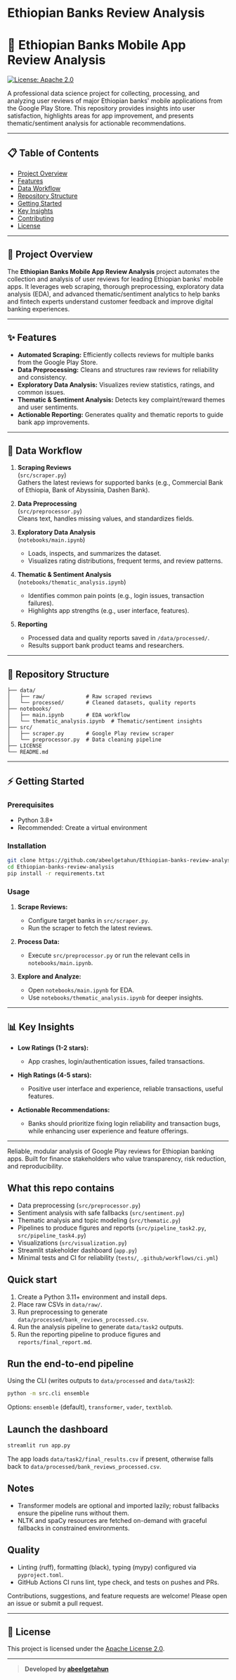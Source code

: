 
# Ethiopian Banks Review Analysis
# 🏦 Ethiopian Banks Mobile App Review Analysis

[![License: Apache 2.0](https://img.shields.io/badge/License-Apache%202.0-blue.svg)](LICENSE)

A professional data science project for collecting, processing, and analyzing user reviews of major Ethiopian banks' mobile applications from the Google Play Store. This repository provides insights into user satisfaction, highlights areas for app improvement, and presents thematic/sentiment analysis for actionable recommendations.

---

## 📋 Table of Contents

- [Project Overview](#project-overview)
- [Features](#features)
- [Data Workflow](#data-workflow)
- [Repository Structure](#repository-structure)
- [Getting Started](#getting-started)
- [Key Insights](#key-insights)
- [Contributing](#contributing)
- [License](#license)

---

## 🚀 Project Overview

The **Ethiopian Banks Mobile App Review Analysis** project automates the collection and analysis of user reviews for leading Ethiopian banks' mobile apps. It leverages web scraping, thorough preprocessing, exploratory data analysis (EDA), and advanced thematic/sentiment analytics to help banks and fintech experts understand customer feedback and improve digital banking experiences.

---

## ✨ Features

- **Automated Scraping:** Efficiently collects reviews for multiple banks from the Google Play Store.
- **Data Preprocessing:** Cleans and structures raw reviews for reliability and consistency.
- **Exploratory Data Analysis:** Visualizes review statistics, ratings, and common issues.
- **Thematic & Sentiment Analysis:** Detects key complaint/reward themes and user sentiments.
- **Actionable Reporting:** Generates quality and thematic reports to guide bank app improvements.

---

## 🔄 Data Workflow

1. **Scraping Reviews**  
   (`src/scraper.py`)  
   Gathers the latest reviews for supported banks (e.g., Commercial Bank of Ethiopia, Bank of Abyssinia, Dashen Bank).

2. **Data Preprocessing**  
   (`src/preprocessor.py`)  
   Cleans text, handles missing values, and standardizes fields.

3. **Exploratory Data Analysis**  
   (`notebooks/main.ipynb`)  
   - Loads, inspects, and summarizes the dataset.
   - Visualizes rating distributions, frequent terms, and review patterns.

4. **Thematic & Sentiment Analysis**  
   (`notebooks/thematic_analysis.ipynb`)  
   - Identifies common pain points (e.g., login issues, transaction failures).
   - Highlights app strengths (e.g., user interface, features).

5. **Reporting**  
   - Processed data and quality reports saved in `/data/processed/`.
   - Results support bank product teams and researchers.

---

## 📂 Repository Structure

```
├── data/
│   ├── raw/             # Raw scraped reviews
│   └── processed/       # Cleaned datasets, quality reports
├── notebooks/
│   ├── main.ipynb       # EDA workflow
│   └── thematic_analysis.ipynb  # Thematic/sentiment insights
├── src/
│   ├── scraper.py       # Google Play review scraper
│   └── preprocessor.py  # Data cleaning pipeline
├── LICENSE
└── README.md
```

---

## ⚡ Getting Started

### Prerequisites

- Python 3.8+
- Recommended: Create a virtual environment

### Installation

```bash
git clone https://github.com/abeelgetahun/Ethiopian-banks-review-analysis.git
cd Ethiopian-banks-review-analysis
pip install -r requirements.txt
```

### Usage

1. **Scrape Reviews:**
   - Configure target banks in `src/scraper.py`.
   - Run the scraper to fetch the latest reviews.

2. **Process Data:**
   - Execute `src/preprocessor.py` or run the relevant cells in `notebooks/main.ipynb`.

3. **Explore and Analyze:**
   - Open `notebooks/main.ipynb` for EDA.
   - Use `notebooks/thematic_analysis.ipynb` for deeper insights.

---

## 📊 Key Insights

- **Low Ratings (1-2 stars):**
  - App crashes, login/authentication issues, failed transactions.

- **High Ratings (4-5 stars):**
  - Positive user interface and experience, reliable transactions, useful features.

- **Actionable Recommendations:**
  - Banks should prioritize fixing login reliability and transaction bugs, while enhancing user experience and feature offerings.

---

Reliable, modular analysis of Google Play reviews for Ethiopian banking apps. Built for finance stakeholders who value transparency, risk reduction, and reproducibility.

## What this repo contains
- Data preprocessing (`src/preprocessor.py`)
- Sentiment analysis with safe fallbacks (`src/sentiment.py`)
- Thematic analysis and topic modeling (`src/thematic.py`)
- Pipelines to produce figures and reports (`src/pipeline_task2.py`, `src/pipeline_task4.py`)
- Visualizations (`src/visualization.py`)
- Streamlit stakeholder dashboard (`app.py`)
- Minimal tests and CI for reliability (`tests/`, `.github/workflows/ci.yml`)

## Quick start
1) Create a Python 3.11+ environment and install deps.
2) Place raw CSVs in `data/raw/`.
3) Run preprocessing to generate `data/processed/bank_reviews_processed.csv`.
4) Run the analysis pipeline to generate `data/task2` outputs.
5) Run the reporting pipeline to produce figures and `reports/final_report.md`.

## Run the end-to-end pipeline

Using the CLI (writes outputs to `data/processed` and `data/task2`):

```bash
python -m src.cli ensemble
```

Options: `ensemble` (default), `transformer`, `vader`, `textblob`.

## Launch the dashboard

```bash
streamlit run app.py
```

The app loads `data/task2/final_results.csv` if present, otherwise falls back to `data/processed/bank_reviews_processed.csv`.

## Notes
- Transformer models are optional and imported lazily; robust fallbacks ensure the pipeline runs without them.
- NLTK and spaCy resources are fetched on-demand with graceful fallbacks in constrained environments.

## Quality

- Linting (ruff), formatting (black), typing (mypy) configured via `pyproject.toml`.
- GitHub Actions CI runs lint, type check, and tests on pushes and PRs.

Contributions, suggestions, and feature requests are welcome! Please open an issue or submit a pull request.

---

## 📝 License

This project is licensed under the [Apache License 2.0](LICENSE).

---

> **Developed by [abeelgetahun](https://github.com/abeelgetahun)**
